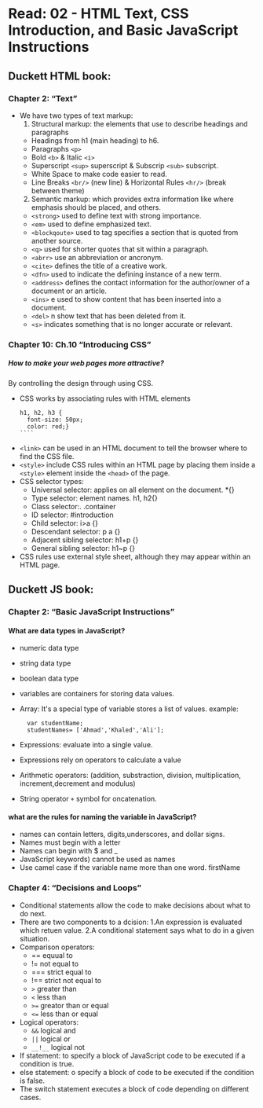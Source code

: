 # Read: 02 - HTML Text, CSS Introduction, and Basic JavaScript Instructions

## Duckett HTML book:

### Chapter 2: “Text” 

- We have two types of text markup:
  1. Structural markup: the elements that use to describe headings and paragraphs
    - Headings from h1 (main heading) to h6.
    - Paragraphs `<p>`
    - Bold `<b>` & Italic `<i>`
    - Superscript `<sup>` superscript & Subscrip `<sub>` subscript.
    - White Space to make code easier to read.
    - Line Breaks `<br/>` (new line) & Horizontal Rules `<hr/>` (break between theme)
  2. Semantic markup: which provides extra information like where emphasis should be placed, and others.
    - `<strong>` used to define text with strong importance.
    - `<em>` used to define emphasized text.
    - `<blockqoute>` used to tag specifies a section that is quoted from another source.
    - `<q>` used for shorter quotes that sit within a paragraph.
    - `<abrr>` use an abbreviation or ancronym.
    - `<cite>` defines the title of a creative work.
    - `<dfn>` used to indicate the defining instance of a new term.
    - `<address>` defines the contact information for the author/owner of a document or an article.
    - `<ins>` e used to show content that has been inserted into a document.
    - `<del>` n show text that has been deleted from it.
    - `<s>` indicates something that is no longer accurate or relevant.


### Chapter 10: Ch.10 “Introducing CSS”

##### How to make your web pages more attractive?
By controlling the design through using CSS.
- CSS works by associating rules with HTML elements
    `````
    h1, h2, h3 {
      font-size: 50px;
      color: red;}
    ````
- `<link>` can be used in an HTML document to tell the browser where to find the CSS file.
- `<style>` include CSS rules within an HTML page by placing them inside a `<style>` element inside the `<head>` of the page.
- CSS selector types:
  * Universal selector: applies on all element on the document. *{}
  * Type selector: element names. h1, h2{}
  * Class selector:. .container
  * ID selector: #introduction
  * Child selector: i>a {}
  * Descendant selector: p a {}
  * Adjacent sibling selector: h1+p {}
  * General sibling selector: h1~p {}
-  CSS rules use external style sheet, although they may appear within an HTML page.


## Duckett JS book:

### Chapter 2: “Basic JavaScript Instructions”

#### What are data types in JavaScript?
  - numeric data type
  - string data type
  - boolean data type

- variables are containers for storing data values.
- Array: It's a special type of variable stores a list of values. 
  example: 
    `````
      var studentName; 
      studentNames= ['Ahmad','Khaled','Ali']; 

    `````  
- Expressions: evaluate into a single value.
- Expressions rely on operators to calculate a value
- Arithmetic operators: (addition, substraction, division, multiplication, increment,decrement and modulus)
- String operator `+` symbol for oncatenation.

#### what are the rules for naming the variable in JavaScript?
- names can contain letters, digits,underscores, and dollar signs.
- Names must begin with a letter
- Names can begin with $ and _ 
- JavaScript keywords) cannot be used as names
- Use camel case if the variable name more than one word. firstName 

### Chapter 4: “Decisions and Loops”

- Conditional statements allow the code to make decisions about what to do next. 
- There are two components to a dcision:
  1.An expression is evaluated which retuen value.
  2.A conditional statement says what to do in a given situation.
- Comparison operators: 
  * == equual to
  * != not equal to
  * === strict equal to
  * !== strict not equal to
  * `>` greater than
  * `<` less than
  * `>=` greator than or equal
  * `<=` less than or equal
- Logical operators:
  * `&&` logical and
  * `||` logical or
  * `__!__` logical not  
- If statement: to specify a block of JavaScript code to be executed if a condition is true.
- else statement: o specify a block of code to be executed if the condition is false. 
- The switch statement executes a block of code depending on different cases.

